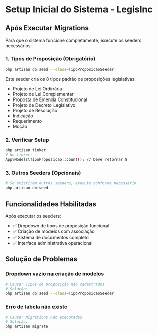 # Setup Inicial do Sistema - LegisInc

## Após Executar Migrations

Para que o sistema funcione completamente, execute os seeders necessários:

### 1. Tipos de Proposição (Obrigatório)
```bash
php artisan db:seed --class=TipoProposicaoSeeder
```

Este seeder cria os 8 tipos padrão de proposições legislativas:
- Projeto de Lei Ordinária
- Projeto de Lei Complementar  
- Proposta de Emenda Constitucional
- Projeto de Decreto Legislativo
- Projeto de Resolução
- Indicação
- Requerimento
- Moção

### 2. Verificar Setup
```bash
php artisan tinker
# No tinker:
App\Models\TipoProposicao::count(); // Deve retornar 8
```

### 3. Outros Seeders (Opcionais)
```bash
# Se existirem outros seeders, execute conforme necessário
php artisan db:seed
```

## Funcionalidades Habilitadas

Após executar os seeders:
- ✅ Dropdown de tipos de proposição funcional
- ✅ Criação de modelos com associação
- ✅ Sistema de documentos completo
- ✅ Interface administrativa operacional

## Solução de Problemas

### Dropdown vazio na criação de modelos
```bash
# Causa: Tipos de proposição não cadastrados
# Solução:
php artisan db:seed --class=TipoProposicaoSeeder
```

### Erro de tabela não existe
```bash
# Causa: Migrations não executadas
# Solução:
php artisan migrate
```